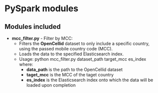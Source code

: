 # PySpark modules

## Modules included
* **mcc_filter.py** - Filter by MCC:
  - Filters the **OpenCellid** dataset to only include a specific country, using the passed mobile country code (MCC).
  - Loads the data to the specified Elasticsearch index.
  - Usage: python mcc_filter.py dataset_path target_mcc es_index where:
    - **data_path** is the path to the OpenCellid dataset
    - **taget_mcc** is the MCC of the taget country
    - **es_index** is the Elasticsearch index onto which the data will be loaded upon completion
